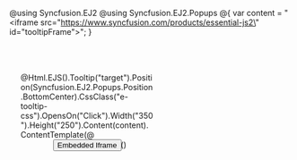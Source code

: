 @using Syncfusion.EJ2
@using Syncfusion.EJ2.Popups
@{
    var content = "<iframe src=\"https://www.syncfusion.com/products/essential-js2\" id=\"tooltipFrame\"></iframe>";
}

<div id='container'>
    <div id="tooltipContent">
        <div class="content">
            @Html.EJS().Tooltip("target").Position(Syncfusion.EJ2.Popups.Position.BottomCenter).CssClass("e-tooltip-css").OpensOn("Click").Width("350").Height("250").Content(content).ContentTemplate(@<button class="text e-btn e-primary e-outline" id="iframeContent">Embedded Iframe</button>).Render()
        </div>
    </div>
</div>


<style>
    #tooltipContent {
        position: relative;
        left: 50%;
        transform: translateX(-50%);
        margin: 65px 10px;
    }

    .content {
        display: inline-block;
        width: 49%;
    }

    #tooltipFrame {
        width: 332px;
        height: 233px;
    }

    .content button {
        position: relative;
        left: 50%;
        transform: translateX(-50%);
    }
</style>